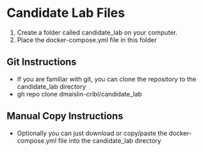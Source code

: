 # Candidate Lab Files

1. Create a folder called candidate_lab on your computer.
2. Place the docker-compose.yml file in this folder

## Git Instructions
* If you are familiar with git, you can clone the repository to the candidate_lab directory
* gh repo clone dmaislin-cribl/candidate_lab

## Manual Copy Instructions
* Optionally you can just download or copy/paste the docker-compose.yml file into the candidate_lab directory
